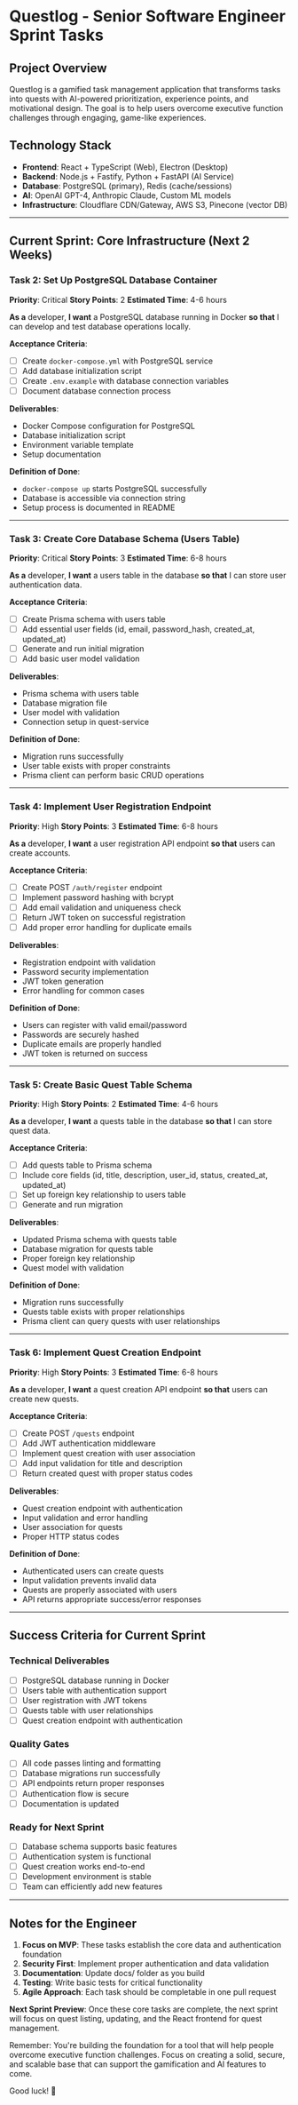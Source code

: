 # Questlog - Senior Software Engineer Sprint Tasks

## Project Overview
Questlog is a gamified task management application that transforms tasks into quests with AI-powered prioritization, experience points, and motivational design. The goal is to help users overcome executive function challenges through engaging, game-like experiences.

## Technology Stack
- **Frontend**: React + TypeScript (Web), Electron (Desktop)
- **Backend**: Node.js + Fastify, Python + FastAPI (AI Service)
- **Database**: PostgreSQL (primary), Redis (cache/sessions)
- **AI**: OpenAI GPT-4, Anthropic Claude, Custom ML models
- **Infrastructure**: Cloudflare CDN/Gateway, AWS S3, Pinecone (vector DB)

---

## Current Sprint: Core Infrastructure (Next 2 Weeks)

### Task 2: Set Up PostgreSQL Database Container
**Priority**: Critical
**Story Points**: 2
**Estimated Time**: 4-6 hours

**As a** developer, **I want** a PostgreSQL database running in Docker **so that** I can develop and test database operations locally.

**Acceptance Criteria**:
- [ ] Create `docker-compose.yml` with PostgreSQL service
- [ ] Add database initialization script
- [ ] Create `.env.example` with database connection variables
- [ ] Document database connection process

**Deliverables**:
- Docker Compose configuration for PostgreSQL
- Database initialization script
- Environment variable template
- Setup documentation

**Definition of Done**:
- `docker-compose up` starts PostgreSQL successfully
- Database is accessible via connection string
- Setup process is documented in README

---

### Task 3: Create Core Database Schema (Users Table)
**Priority**: Critical
**Story Points**: 3
**Estimated Time**: 6-8 hours

**As a** developer, **I want** a users table in the database **so that** I can store user authentication data.

**Acceptance Criteria**:
- [ ] Create Prisma schema with users table
- [ ] Add essential user fields (id, email, password_hash, created_at, updated_at)
- [ ] Generate and run initial migration
- [ ] Add basic user model validation

**Deliverables**:
- Prisma schema with users table
- Database migration file
- User model with validation
- Connection setup in quest-service

**Definition of Done**:
- Migration runs successfully
- User table exists with proper constraints
- Prisma client can perform basic CRUD operations

---

### Task 4: Implement User Registration Endpoint
**Priority**: High
**Story Points**: 3
**Estimated Time**: 6-8 hours

**As a** developer, **I want** a user registration API endpoint **so that** users can create accounts.

**Acceptance Criteria**:
- [ ] Create POST `/auth/register` endpoint
- [ ] Implement password hashing with bcrypt
- [ ] Add email validation and uniqueness check
- [ ] Return JWT token on successful registration
- [ ] Add proper error handling for duplicate emails

**Deliverables**:
- Registration endpoint with validation
- Password security implementation
- JWT token generation
- Error handling for common cases

**Definition of Done**:
- Users can register with valid email/password
- Passwords are securely hashed
- Duplicate emails are properly handled
- JWT token is returned on success

---

### Task 5: Create Basic Quest Table Schema
**Priority**: High
**Story Points**: 2
**Estimated Time**: 4-6 hours

**As a** developer, **I want** a quests table in the database **so that** I can store quest data.

**Acceptance Criteria**:
- [ ] Add quests table to Prisma schema
- [ ] Include core fields (id, title, description, user_id, status, created_at, updated_at)
- [ ] Set up foreign key relationship to users table
- [ ] Generate and run migration

**Deliverables**:
- Updated Prisma schema with quests table
- Database migration for quests table
- Proper foreign key relationship
- Quest model with validation

**Definition of Done**:
- Migration runs successfully
- Quests table exists with proper relationships
- Prisma client can query quests with user relationships

---

### Task 6: Implement Quest Creation Endpoint
**Priority**: High
**Story Points**: 3
**Estimated Time**: 6-8 hours

**As a** developer, **I want** a quest creation API endpoint **so that** users can create new quests.

**Acceptance Criteria**:
- [ ] Create POST `/quests` endpoint
- [ ] Add JWT authentication middleware
- [ ] Implement quest creation with user association
- [ ] Add input validation for title and description
- [ ] Return created quest with proper status codes

**Deliverables**:
- Quest creation endpoint with authentication
- Input validation and error handling
- User association for quests
- Proper HTTP status codes

**Definition of Done**:
- Authenticated users can create quests
- Input validation prevents invalid data
- Quests are properly associated with users
- API returns appropriate success/error responses

---

## Success Criteria for Current Sprint

### Technical Deliverables
- [ ] PostgreSQL database running in Docker
- [ ] Users table with authentication support
- [ ] User registration with JWT tokens
- [ ] Quests table with user relationships
- [ ] Quest creation endpoint with authentication

### Quality Gates
- [ ] All code passes linting and formatting
- [ ] Database migrations run successfully
- [ ] API endpoints return proper responses
- [ ] Authentication flow is secure
- [ ] Documentation is updated

### Ready for Next Sprint
- [ ] Database schema supports basic features
- [ ] Authentication system is functional
- [ ] Quest creation works end-to-end
- [ ] Development environment is stable
- [ ] Team can efficiently add new features

---

## Notes for the Engineer

1. **Focus on MVP**: These tasks establish the core data and authentication foundation
2. **Security First**: Implement proper authentication and data validation
3. **Documentation**: Update docs/ folder as you build
4. **Testing**: Write basic tests for critical functionality
5. **Agile Approach**: Each task should be completable in one pull request

**Next Sprint Preview**: Once these core tasks are complete, the next sprint will focus on quest listing, updating, and the React frontend for quest management.

Remember: You're building the foundation for a tool that will help people overcome executive function challenges. Focus on creating a solid, secure, and scalable base that can support the gamification and AI features to come.

Good luck! 🚀 